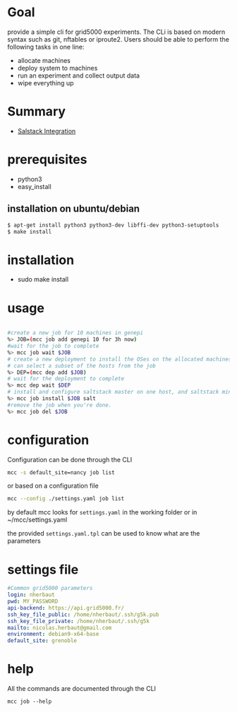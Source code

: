 # Goal

provide a simple cli for grid5000 experiments. The CLi is based on modern syntax such as git, nftables or iproute2.
Users should be able to perform the following tasks in one line:

- allocate machines
- deploy system to machines
- run an experiment and collect output data
- wipe everything up

# Summary 
 - [Salstack Integration](SalStack.md)





# prerequisites

- python3
- easy_install

## installation on ubuntu/debian

``` bash
$ apt-get install python3 python3-dev libffi-dev python3-setuptools
$ make install
```

# installation

- sudo make install

# usage

```bash

#create a new job for 10 machines in genepi 
%> JOB=(mcc job add genepi 10 for 3h now)
#wait for the job to complete
%> mcc job wait $JOB
# create a new deployment to install the OSes on the allocated machines
# can select a subset of the hosts from the job
%> DEP=(mcc dep add $JOB)
# wait for the deployment to complete
%> mcc dep wait $DEP
# install and configure saltstack master on one host, and saltstack minion on the other hosts
%> mcc job install $JOB salt
#remove the job when you're done.
%> mcc job del $JOB

```

# configuration

Configuration can be done through the CLI

```bash
mcc -s default_site=nancy job list
```

or based on a configuration file 

```bash
mcc --config ./settings.yaml job list
```

by default mcc looks for `settings.yaml` in the working folder or in ~/mcc/settings.yaml

the provided `settings.yaml.tpl` can be used to know what are the parameters

# settings file

```yaml
#Common grid5000 parameters
login: nherbaut
pwd: MY_PASSWORD
api-backend: https://api.grid5000.fr/
ssh_key_file_public: /home/nherbaut/.ssh/g5k.pub
ssh_key_file_private: /home/nherbaut/.ssh/g5k
mailto: nicolas.herbaut@gmail.com
environment: debian9-x64-base
default_site: grenoble
```


# help

All the commands are documented through the CLI

```
mcc job --help
```
